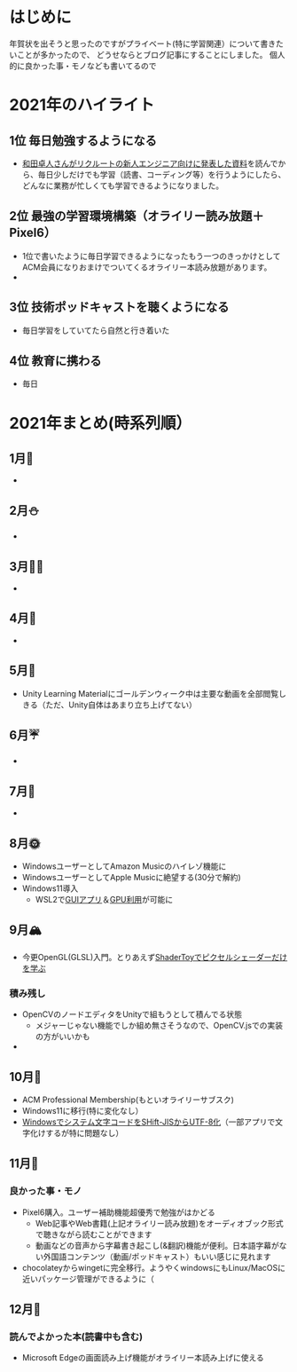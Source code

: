 # はじめに
年賀状を出そうと思ったのですがプライベート(特に学習関連）について書きたいことが多かったので、
どうせならとブログ記事にすることにしました。
個人的に良かった事・モノなども書いてるので

# 2021年のハイライト
## 1位 毎日勉強するようになる
  - [和田卓人さんがリクルートの新人エンジニア向けに発表した資料](https://speakerdeck.com/recruitengineers/software-engineers-survival-guide?slide=63に書かれていた毎日コードを書く事についてのスライド)を読んでから、毎日少しだけでも学習（読書、コーディング等）を行うようにしたら、どんなに業務が忙しくても学習できるようになりました。
## 2位 最強の学習環境構築（オライリー読み放題＋Pixel6）
  - 1位で書いたように毎日学習できるようになったもう一つのきっかけとしてACM会員になりおまけでついてくるオライリー本読み放題があります。
  - 
## 3位 技術ポッドキャストを聴くようになる
  - 毎日学習をしていてたら自然と行き着いた
## 4位 教育に携わる
  - 毎日

# 2021年まとめ(時系列順）
## 1月🎍
- 
## 2月⛄
- 
## 3月👩‍🎓
- 
## 4月🌸
- 
## 5月🎏
- Unity Learning Materialにゴールデンウィーク中は主要な動画を全部閲覧しきる（ただ、Unity自体はあまり立ち上げてない）
## 6月☔
- 
## 7月🌊
- 
## 8月🌞
- WindowsユーザーとしてAmazon Musicのハイレゾ機能に
- WindowsユーザーとしてApple Musicに絶望する(30分で解約)
- Windows11導入
  - WSL2で[GUIアプリ](https://twitter.com/mossan_hoshi/status/1421263276931915778)＆[GPU利用](https://twitter.com/mossan_hoshi/status/1433447957785759745)が可能に
## 9月🏔️
- 今更OpenGL(GLSL)入門。とりあえず[ShaderToyでピクセルシェーダーだけを学ぶ](https://www.shadertoy.com/user/mosan_hoshi)
### 積み残し
- OpenCVのノードエディタをUnityで組もうとして積んでる状態
  - メジャーじゃない機能でしか組め無さそうなので、OpenCV.jsでの実装の方がいいかも
- 
## 10月🍁
- ACM Professional Membership(もといオライリーサブスク)
- Windows11に移行(特に変化なし）
- [Windowsでシステム文字コードをSHift-JISからUTF-8化](https://twitter.com/mossan_hoshi/status/1449045196289708034)（一部アプリで文字化けするが特に問題なし）
## 11月🎃

### 良かった事・モノ
- Pixel6購入。ユーザー補助機能超優秀で勉強がはかどる
  - Web記事やWeb書籍(上記オライリー読み放題)をオーディオブック形式で聴きながら読むことができます
  - 動画などの音声から字幕書き起こし(&翻訳)機能が便利。日本語字幕がない外国語コンテンツ（動画/ポッドキャスト）もいい感じに見れます
- chocolateyからwingetに完全移行。ようやくwindowsにもLinux/MacOSに近いパッケージ管理ができるように（
## 12月🎅
### 読んでよかった本(読書中も含む)
- Microsoft Edgeの画面読み上げ機能がオライリー本読み上げに使える


